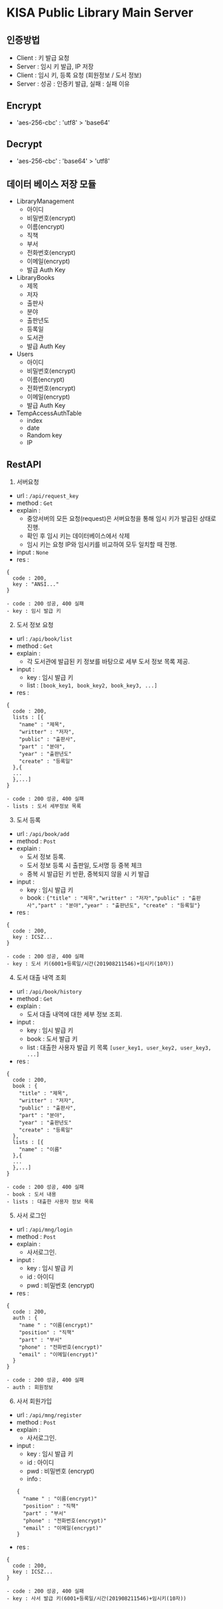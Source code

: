 # KISA Public Library Main Server
## 인증방법
- Client : 키 발급 요청
- Server : 임시 키 발급, IP 저장
- Client : 임시 키, 등록 요청 (회원정보 / 도서 정보)
- Server : 성공 : 인증키 발급, 실패 : 실패 이유

## Encrypt
- 'aes-256-cbc' : 'utf8' > 'base64'
## Decrypt
- 'aes-256-cbc' : 'base64' > 'utf8'

## 데이터 베이스 저장 모듈
- LibraryManagement
  - 아이디
  - 비밀번호(encrypt)
  - 이름(encrypt)
  - 직책
  - 부서
  - 전화번호(encrypt)
  - 이메일(encrypt)
  - 발급 Auth Key
- LibraryBooks
  - 제목
  - 저자
  - 출판사
  - 분야
  - 출판년도
  - 등록일
  - 도서관
  - 발급 Auth Key
- Users
  - 아이디
  - 비밀번호(encrypt)
  - 이름(encrypt)
  - 전화번호(encrypt)
  - 이메일(encrypt)
  - 발급 Auth Key
- TempAccessAuthTable
  - index
  - date
  - Random key
  - IP
  
## RestAPI
1. 서버요청
- url : `/api/request_key`
- method : `Get`
- explain : 
  - 중앙서버의 모든 요청(request)은 서버요청을 통해 임시 키가 발급된 상태로 진행. 
  - 확인 후 임시 키는 데이터베이스에서 삭제
  - 임시 키는 요청 IP와 임시키를 비교하여 모두 일치할 때 진행.
- input : `None`
- res : 
```
{
  code : 200,
  key : "ANSI..."
}

- code : 200 성공, 400 실패
- key : 임시 발급 키
```

2. 도서 정보 요청
- url : `/api/book/list`
- method : `Get`
- explain : 
  - 각 도서관에 발급된 키 정보를 바탕으로 세부 도서 정보 목록 제공.
- input : 
  - key : 임시 발급 키
  - list : `[book_key1, book_key2, book_key3, ...]`
- res : 
```
{
  code : 200,
  lists : [{
    "name" : "제목",
    "writter" : "저자",
    "public" : "출판사",
    "part" : "분야",
    "year" : "출판년도"
    "create" : "등록일"
  },{
  ...
  },...]
}

- code : 200 성공, 400 실패
- lists : 도서 세부정보 목록
```

3. 도서 등록
- url : `/api/book/add`
- method : `Post`
- explain : 
  - 도서 정보 등록.
  - 도서 정보 등록 시 출판일, 도서명 등 중복 체크
  - 중복 시 발급된 키 반환, 중복되지 않을 시 키 발급
- input : 
  - key : 임시 발급 키
  - book : `{"title" : "제목","writter" : "저자","public" : "출판사","part" : "분야","year" : "출판년도", "create" : "등록일"}`
- res : 
```
{
  code : 200,
  key : ICSZ...
}

- code : 200 성공, 400 실패
- key : 도서 키(6001+등록일/시간(201908211546)+임시키(10자))
```

4. 도서 대출 내역 조회
- url : `/api/book/history`
- method : `Get`
- explain : 
  - 도서 대출 내역에 대한 세부 정보 조회.
- input : 
  - key : 임시 발급 키
  - book : 도서 발급 키
  - list : 대출한 사용자 발급 키 목록 `[user_key1, user_key2, user_key3, ...]`
- res : 
```
{
  code : 200,
  book : {
    "title" : "제목",
    "writter" : "저자",
    "public" : "출판사",
    "part" : "분야",
    "year" : "출판년도"
    "create" : "등록일"
  },
  lists : [{
    "name" : "이름"
  },{
  ...
  },...]
}

- code : 200 성공, 400 실패
- book : 도서 내용
- lists : 대출한 사용자 정보 목록
```

5. 사서 로그인
- url : `/api/mng/login`
- method : `Post`
- explain : 
  - 사서로그인.
- input : 
  - key : 임시 발급 키
  - id : 아이디
  - pwd : 비밀번호 (encrypt)
- res : 
```
{
  code : 200,
  auth : {
    "name " : "이름(encrypt)"
    "position" : "직책" 
    "part" : "부서"
    "phone" : "전화번호(encrypt)"
    "email" : "이메일(encrypt)"
  }
}

- code : 200 성공, 400 실패
- auth : 회원정보
```

6. 사서 회원가입
- url : `/api/mng/register`
- method : `Post`
- explain : 
  - 사서로그인.
- input : 
  - key : 임시 발급 키
  - id : 아이디
  - pwd : 비밀번호 (encrypt)
  - info : 
  ```
  {
    "name " : "이름(encrypt)"
    "position" : "직책" 
    "part" : "부서"
    "phone" : "전화번호(encrypt)"
    "email" : "이메일(encrypt)"
  }
  ```
- res : 
```
{
  code : 200,
  key : ICSZ...
}

- code : 200 성공, 400 실패
- key : 사서 발급 키(6001+등록일/시간(201908211546)+임시키(10자))
```